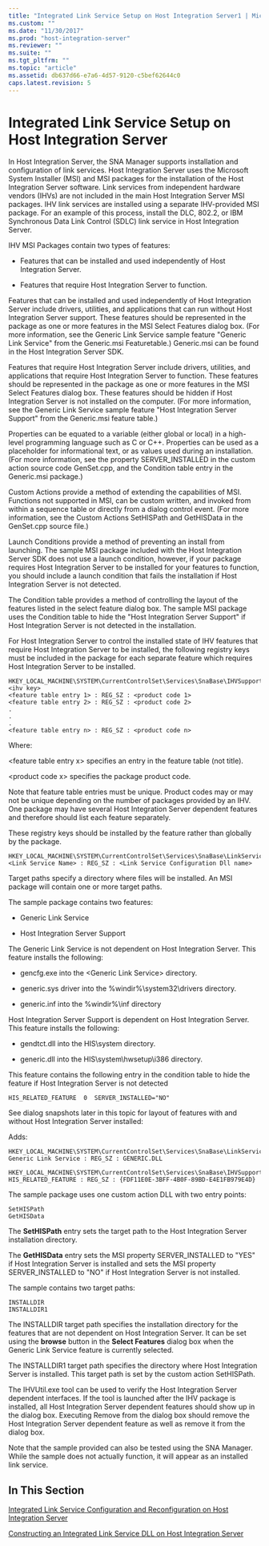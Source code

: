 ```yaml
---
title: "Integrated Link Service Setup on Host Integration Server1 | Microsoft Docs"
ms.custom: ""
ms.date: "11/30/2017"
ms.prod: "host-integration-server"
ms.reviewer: ""
ms.suite: ""
ms.tgt_pltfrm: ""
ms.topic: "article"
ms.assetid: db637d66-e7a6-4d57-9120-c5bef62644c0
caps.latest.revision: 5
---
```

# Integrated Link Service Setup on Host Integration Server
In Host Integration Server, the SNA Manager supports installation and configuration of link services. Host Integration Server uses the Microsoft System Installer (MSI) and MSI packages for the installation of the Host Integration Server software. Link services from independent hardware vendors (IHVs) are not included in the main Host Integration Server MSI packages. IHV link services are installed using a separate IHV-provided MSI package. For an example of this process, install the DLC, 802.2, or IBM Synchronous Data Link Control (SDLC) link service in Host Integration Server.  
  
 IHV MSI Packages contain two types of features:  
  
-   Features that can be installed and used independently of Host Integration Server.  
  
-   Features that require Host Integration Server to function.  
  
 Features that can be installed and used independently of Host Integration Server include drivers, utilities, and applications that can run without Host Integration Server support. These features should be represented in the package as one or more features in the MSI Select Features dialog box. (For more information, see the Generic Link Service sample feature "Generic Link Service" from the Generic.msi Featuretable.) Generic.msi can be found in the Host Integration Server SDK.  
  
 Features that require Host Integration Server include drivers, utilities, and applications that require Host Integration Server to function. These features should be represented in the package as one or more features in the MSI Select Features dialog box. These features should be hidden if Host Integration Server is not installed on the computer. (For more information, see the Generic Link Service sample feature "Host Integration Server Support" from the Generic.msi feature table.)  
  
 Properties can be equated to a variable (either global or local) in a high-level programming language such as C or C++. Properties can be used as a placeholder for informational text, or as values used during an installation. (For more information, see the property SERVER_INSTALLED in the custom action source code GenSet.cpp, and the Condition table entry in the Generic.msi package.)  
  
 Custom Actions provide a method of extending the capabilities of MSI. Functions not supported in MSI, can be custom written, and invoked from within a sequence table or directly from a dialog control event. (For more information, see the Custom Actions SetHISPath and GetHISData in the GenSet.cpp source file.)  
  
 Launch Conditions provide a method of preventing an install from launching. The sample MSI package included with the Host Integration Server SDK does not use a launch condition, however, if your package requires Host Integration Server to be installed for your features to function, you should include a launch condition that fails the installation if Host Integration Server is not detected.  
  
 The Condition table provides a method of controlling the layout of the features listed in the select feature dialog box. The sample MSI package uses the Condition table to hide the "Host Integration Server Support" if Host Integration Server is not detected in the installation.  
  
 For Host Integration Server to control the installed state of IHV features that require Host Integration Server to be installed, the following registry keys must be included in the package for each separate feature which requires Host Integration Server to be installed.  
  
```  
HKEY_LOCAL_MACHINE\SYSTEM\CurrentControlSet\Services\SnaBase\IHVSupport\<ihv key>  
<feature table entry 1> : REG_SZ : <product code 1>  
<feature table entry 2> : REG_SZ : <product code 2>  
.  
.  
.  
<feature table entry n> : REG_SZ : <product code n>  
```  
  
 Where:  
  
 \<feature table entry x> specifies an entry in the feature table (not title).  
  
 \<product code x> specifies the package product code.  
  
 Note that feature table entries must be unique. Product codes may or may not be unique depending on the number of packages provided by an IHV. One package may have several Host Integration Server dependent features and therefore should list each feature separately.  
  
 These registry keys should be installed by the feature rather than globally by the package.  
  
```  
HKEY_LOCAL_MACHINE\SYSTEM\CurrentControlSet\Services\SnaBase\LinkServicesInstalled  
<Link Service Name> : REG_SZ : <Link Service Configuration Dll name>  
```  
  
 Target paths specify a directory where files will be installed. An MSI package will contain one or more target paths.  
  
 The sample package contains two features:  
  
-   Generic Link Service  
  
-   Host Integration Server Support  
  
 The Generic Link Service is not dependent on Host Integration Server. This feature installs the following:  
  
-   gencfg.exe into the \<Generic Link Service> directory.  
  
-   generic.sys driver into the %windir%\system32\drivers directory.  
  
-   generic.inf into the %windir%\inf directory  
  
 Host Integration Server Support is dependent on Host Integration Server. This feature installs the following:  
  
-   gendtct.dll into the HIS\system directory.  
  
-   generic.dll into the HIS\system\hwsetup\i386 directory.  
  
 This feature contains the following entry in the condition table to hide the feature if Host Integration Server is not detected  
  
```  
HIS_RELATED_FEATURE  0  SERVER_INSTALLED="NO"  
```  
  
 See dialog snapshots later in this topic for layout of features with and without Host Integration Server installed:  
  
 Adds:  
  
```  
HKEY_LOCAL_MACHINE\SYSTEM\CurrentControlSet\Services\SnaBase\LinkServicesInstalled  
Generic Link Service : REG_SZ : GENERIC.DLL  
  
HKEY_LOCAL_MACHINE\SYSTEM\CurrentControlSet\Services\SnaBase\IHVSupport\GenericLinkService  
HIS_RELATED_FEATURE : REG_SZ : {FDF11E0E-3BFF-4B0F-89BD-E4E1FB979E4D}  
```  
  
 The sample package uses one custom action DLL with two entry points:  
  
```  
SetHISPath  
GetHISData  
```  
  
 The **SetHISPath** entry sets the target path to the Host Integration Server installation directory.  
  
 The **GetHISData** entry sets the MSI property SERVER_INSTALLED to "YES" if Host Integration Server is installed and sets the MSI property SERVER_INSTALLED to "NO" if Host Integration Server is not installed.  
  
 The sample contains two target paths:  
  
```  
INSTALLDIR  
INSTALLDIR1  
```  
  
 The INSTALLDIR target path specifies the installation directory for the features that are not dependent on Host Integration Server. It can be set using the **browse** button in the **Select Features** dialog box when the Generic Link Service feature is currently selected.  
  
 The INSTALLDIR1 target path specifies the directory where Host Integration Server is installed. This target path is set by the custom action SetHISPath.  
  
 The IHVUtil.exe tool can be used to verify the Host Integration Server dependent interfaces. If the tool is launched after the IHV package is installed, all Host Integration Server dependent features should show up in the dialog box. Executing Remove from the dialog box should remove the Host Integration Server dependent feature as well as remove it from the dialog box.  
  
 Note that the sample provided can also be tested using the SNA Manager. While the sample does not actually function, it will appear as an installed link service.  
  
## In This Section  
 [Integrated Link Service Configuration and Reconfiguration on Host Integration Server](../HIS2010/c5d1eefa-ead9-405e-b8d8-688b7748d3c6.md)  
  
 [Constructing an Integrated Link Service DLL on Host Integration Server](../HIS2010/constructing-an-integrated-link-service-dll-on-host-integration-server1.md)